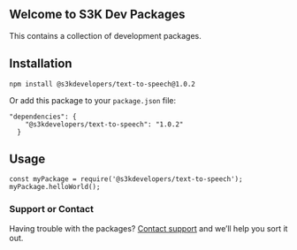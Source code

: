 ## Welcome to S3K Dev Packages

This contains a collection of development packages.

## Installation

```
npm install @s3kdevelopers/text-to-speech@1.0.2
```

Or add this package to your `package.json` file:

```
"dependencies": {
    "@s3kdevelopers/text-to-speech": "1.0.2"
  }
```

## Usage

```
const myPackage = require('@s3kdevelopers/text-to-speech');
myPackage.helloWorld();
```

### Support or Contact

Having trouble with the packages? [Contact support](mailto:support@s3kdevelopers.com) and we’ll help you sort it out.
